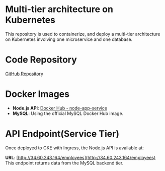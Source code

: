 # Multi-tier architecture on Kubernetes
This repository is used to containerize, and deploy a multi-tier architecture on Kubernetes involving one microservice and one database.

# Code Repository
[GitHub Repository](https://github.com/akawatia/k8s_multi_tier_arch)

# Docker Images
- **Node.js API**: [Docker Hub - node-app-service](https://hub.docker.com/r/ankitkawtia/node-app-service)
- **MySQL**: Using the official MySQL Docker Hub image.

# API Endpoint(Service Tier)
Once deployed to GKE with Ingress, the Node.js API is available at:

**URL**: [http://34.60.243.164/employees](http://34.60.243.164/employees)
This endpoint returns data from the MySQL backend tier.
